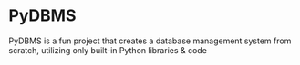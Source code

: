 # PyDBMS
PyDBMS is a fun project that creates a database management system from scratch, utilizing only built-in Python libraries &amp; code
